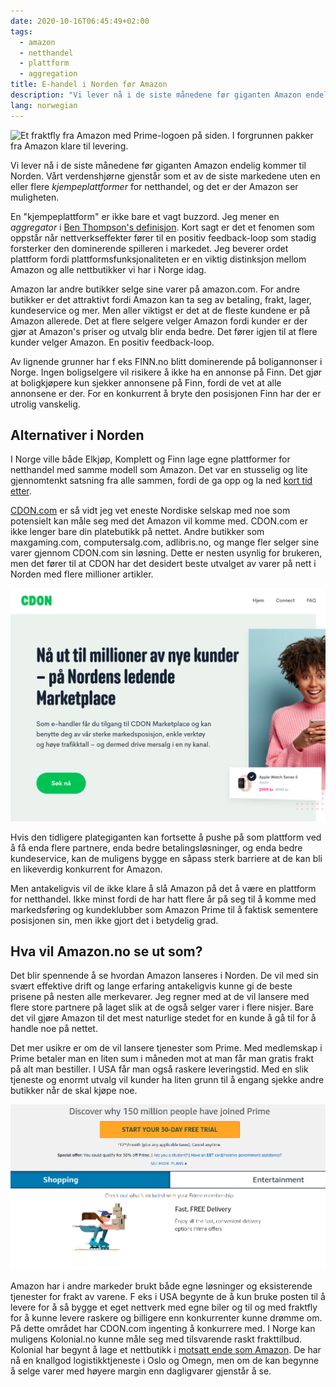 ```yaml
---
date: 2020-10-16T06:45:49+02:00
tags:
  - amazon
  - netthandel
  - plattform
  - aggregation
title: E-handel i Norden før Amazon
description: "Vi lever nå i de siste månedene før giganten Amazon endelig kommer til Norden. Vårt verdenshjørne gjenstår som et av de siste markedene uten en eller flere kjempeplattformer for netthandel, og det er der Amazon ser muligheten."
lang: norwegian
---
```


![Et fraktfly fra Amazon med Prime-logoen på siden. I forgrunnen pakker fra Amazon klare til levering.](amazon-prime-plane.png)

Vi lever nå i de siste månedene før giganten Amazon endelig kommer til Norden. Vårt verdenshjørne gjenstår som et av de siste markedene uten en eller flere *kjempeplattformer* for netthandel, og det er der Amazon ser muligheten.

En "kjempeplattform" er ikke bare et vagt buzzord. Jeg mener en *aggregator* i [Ben Thompson's definisjon](https://stratechery.com/aggregation-theory/). Kort sagt er det et fenomen som oppstår når nettverkseffekter fører til en positiv feedback-loop som stadig forsterker den dominerende spilleren i markedet. Jeg beverer ordet plattform fordi plattformsfunksjonaliteten er en viktig distinksjon mellom Amazon og alle nettbutikker vi har i Norge idag.

Amazon lar andre butikker selge sine varer på amazon.com. For andre butikker er det attraktivt fordi Amazon kan ta seg av betaling, frakt, lager, kundeservice og mer. Men aller viktigst er det at de fleste kundene er på Amazon allerede. Det at flere selgere velger Amazon fordi kunder er der gjør at Amazon's priser og utvalg blir enda bedre. Det fører igjen til at flere kunder velger Amazon. En positiv feedback-loop.

Av lignende grunner har f eks FINN.no blitt dominerende på boligannonser i Norge. Ingen boligselgere vil risikere å ikke ha en annonse på Finn. Det gjør at boligkjøpere kun sjekker annonsene på Finn, fordi de vet at alle annonsene er der. For en konkurrent å bryte den posisjonen Finn har der er utrolig vanskelig. 

## Alternativer i Norden

I Norge ville både Elkjøp, Komplett og Finn lage egne plattformer for netthandel med samme modell som Amazon. Det var en stusselig og lite gjennomtenkt satsning fra alle sammen, fordi de ga opp og la ned [kort tid etter](https://blog.vikfand.com/posts/kolonial-norges-amazon/).

[CDON.com](http://cdon.com) er så vidt jeg vet eneste Nordiske selskap med noe som potensielt kan måle seg med det Amazon vil komme med. CDON.com er ikke lenger bare din platebutikk på nettet. Andre butikker som maxgaming.com, computersalg.com, adlibris.no, og mange fler selger sine varer gjennom CDON.com sin løsning. Dette er nesten usynlig for brukeren, men det fører til at CDON har det desidert beste utvalget av varer på nett i Norden med flere millioner artikler.

![Skjermdump fra CDON.com sin side som promoterer deres markedsplass.](cdon-com-marketplace.png)

Hvis den tidligere plategiganten kan fortsette å pushe på som plattform ved å få enda flere partnere, enda bedre betalingsløsninger, og enda bedre kundeservice, kan de muligens bygge en såpass sterk barriere at de kan bli en likeverdig konkurrent for Amazon.

Men antakeligvis vil de ikke klare å slå Amazon på det å være en plattform for netthandel. Ikke minst fordi de har hatt flere år på seg til å komme med markedsføring og kundeklubber som Amazon Prime til å faktisk sementere posisjonen sin, men ikke gjort det i betydelig grad.

## Hva vil Amazon.no se ut som?

Det blir spennende å se hvordan Amazon lanseres i Norden. De vil med sin svært effektive drift og lange erfaring antakeligvis kunne gi de beste prisene på nesten alle merkevarer. Jeg regner med at de vil lansere med flere store partnere på laget slik at de også selger varer i flere nisjer. Bare det vil gjøre Amazon til det mest naturlige stedet for en kunde å gå til for å handle noe på nettet.

Det mer usikre er om de vil lansere tjenester som Prime. Med medlemskap i Prime betaler man en liten sum i måneden mot at man får man gratis frakt på alt man bestiller. I USA får man også raskere leveringstid. Med en slik tjeneste og enormt utvalg vil kunder ha liten grunn til å engang sjekke andre butikker når de skal kjøpe noe.

![Skjermdump fra Amazon sin nettside som promoterer Amazon Prime. Gratis levering og 150 millioner medlemmer promoteres.](amazon-prime-banner.png)

Amazon har i andre markeder brukt både egne løsninger og eksisterende tjenester for frakt av varene. F eks i USA begynte de å kun bruke posten til å levere for å så bygge et eget nettverk med egne biler og til og med fraktfly for å kunne levere raskere og billigere enn konkurrenter kunne drømme om. På dette området har CDON.com ingenting å konkurrere med. I Norge kan muligens Kolonial.no kunne måle seg med tilsvarende raskt frakttilbud. Kolonial har begynt å lage et nettbutikk i [motsatt ende som Amazon](https://blog.vikfand.com/posts/kolonial-norges-amazon/). De har nå en knallgod logistikktjeneste i Oslo og Omegn, men om de kan begynne å selge varer med høyere margin enn dagligvarer gjenstår å se.
